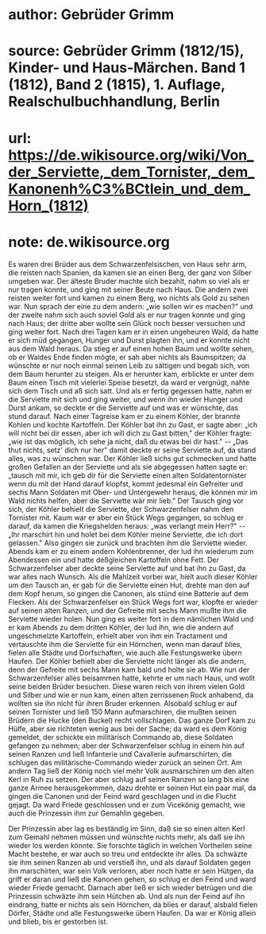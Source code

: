 # author: Gebrüder Grimm
# source: Gebrüder Grimm (1812/15), Kinder- und Haus-Märchen. Band 1 (1812), Band 2 (1815), 1. Auflage, Realschulbuchhandlung, Berlin
# url: https://de.wikisource.org/wiki/Von_der_Serviette,_dem_Tornister,_dem_Kanonenh%C3%BCtlein_und_dem_Horn_(1812)
# note: de.wikisource.org

Es waren drei Brüder aus dem Schwarzenfelsischen, von Haus sehr arm, die reisten nach Spanien, da kamen sie an einen Berg, der ganz von Silber umgeben war. Der älteste Bruder machte sich bezahlt, nahm so viel als er nur tragen konnte, und ging mit seiner Beute nach Haus. Die andern zwei reisten weiter fort und kamen zu einem Berg, wo nichts als Gold zu sehen war. Nun sprach der eine zu dem andern: „wie sollen wir es machen?" und der zweite nahm sich auch soviel Gold als er nur tragen konnte und ging nach Haus; der dritte aber wollte sein Glück noch besser versuchen und ging weiter fort. Nach drei Tagen kam er in einen ungeheuren Wald, da hatte er sich müd gegangen, Hunger und Durst plagten ihn, und er konnte nicht aus dem Wald heraus. Da stieg er auf einen hohen Baum und wollte sehen, ob er Waldes Ende finden mögte, er sah aber nichts als Baumspitzen; da wünschte er nur noch einmal seinen Leib zu sättigen und begab sich, von dem Baum herunter zu steigen. Als er herunter kam, erblickte er unter dem Baum einen Tisch mit vielerlei Speise besetzt,  da ward er vergnügt, nahte sich dem Tisch und aß sich satt. Und als er fertig gegessen hatte, nahm er die Serviette mit sich und ging weiter, und wenn ihn wieder Hunger und Durst ankam, so deckte er die Serviette auf und was er wünschte, das stund darauf. Nach einer Tagreise kam er zu einem Köhler, der brannte Kohlen und kochte Kartoffeln. Der Köhler bat ihn zu Gast, er sagte aber: „ich will nicht bei dir essen, aber ich will dich zu Gast bitten," der Köhler fragte: „wie ist das möglich, ich sehe ja nicht, daß du etwas bei dir hast." -- „Das thut nichts, setz' dich nur her" damit deckte er seine Serviette auf, da stand alles, was zu wünschen war. Der Köhler ließ sichs gut schmecken und hatte großen Gefallen an der Serviette und als sie abgegessen hatten sagte er: „tausch mit mir, ich geb dir für die Serviette einen alten Soldatentornister wenn du mit der Hand darauf klopfst, kommt jedesmal ein Gefreiter und sechs Mann Soldaten mit Ober- und Untergewehr heraus, die können mir im Wald nichts helfen, aber die Serviette wär mir lieb." Der Tausch ging vor sich, der Köhler behielt die Serviette, der Schwarzenfelser nahm den Tornister mit. Kaum war er aber ein Stück Wegs gegangen, so schlug er darauf, da kamen die Kriegshelden heraus: „was verlangt mein Herr?" -- „Ihr marschirt hin  und holet bei dem Köhler meine Serviette, die ich dort gelassen." Also gingen sie zurück und brachten ihm die Serviette wieder. Abends kam er zu einem andern Kohlenbrenner, der lud ihn wiederum zum Abendessen ein und hatte deßgleichen Kartoffeln ohne Fett. Der Schwarzenfelser aber deckte seine Serviette auf und bat ihn zu Gast, da war alles nach Wunsch. Als die Mahlzeit vorbei war, hielt auch dieser Köhler um den Tausch an, er gab für die Serviette einen Hut, drehte man den auf dem Kopf herum, so gingen die Canonen, als stünd eine Batterie auf dem Flecken. Als der Schwarzenfelser ein Stück Wegs fort war, klopfte er wieder auf seinen alten Ranzen, und der Gefreite mit sechs Mann mußte ihm die Serviette wieder holen. Nun ging es weiter fort in dem nämlichen Wald und er kam Abends zu dem dritten Köhler, der lud ihn, wie die andern auf ungeschmelzte Kartoffeln, erhielt aber von ihm ein Tractament und vertauschte ihm die Serviette für ein Hörnchen, wenn man darauf blies, fielen alle Städte und Dorfschaften, wie auch alle Festungswerke übern Haufen. Der Köhler behielt aber die Serviette nicht länger als die andern, denn der Gefreite mit sechs Mann kam bald und holte sie ab. Wie nun der Schwarzenfelser alles beisammen hatte, kehrte er um nach Haus, und wollt seine beiden  Brüder besuchen. Diese waren reich von ihrem vielen Gold und Silber und wie er nun kam, einen alten zerrissenen Rock anhabend, da wollten sie ihn nicht für ihren Bruder erkennen. Alsobald schlug er auf seinen Tornister und ließ 150 Mann aufmarschiren, die mußten seinen Brüdern die Hucke (den Buckel) recht vollschlagen. Das ganze Dorf kam zu Hülfe, aber sie richteten wenig aus bei der Sache; da ward es dem König gemeldet, der schickte ein militärisch Commando ab, diese Soldaten gefangen zu nehmen; aber der Schwarzenfelser schlug in einem hin auf seinen Ranzen und ließ Infanterie und Cavallerie aufmarschirten, die schlugen das militärische-Commando wieder zurück an seinen Ort. Am andern Tag ließ der König noch viel mehr Volk ausmarschiren um den alten Kerl in Ruh zu setzen. Der aber schlug auf seinen Ranzen so lang bis eine ganze Armee herausgekommen, dazu drehte er seinen Hut ein paar mal, da gingen die Canonen und der Feind ward geschlagen und in die Flucht gejagt. Da ward Friede geschlossen und er zum Vicekönig gemacht, wie auch die Prinzessin ihm zur Gemahlin gegeben. 

Der Prinzessin aber lag es beständig im Sinn, daß sie so einen alten Kerl zum Gemahl nehmen müssen und wünschte nichts mehr, als daß sie ihn wieder los werden könnte. Sie  forschte täglich in welchen Vortheilen seine Macht bestehe, er war auch so treu und entdeckte ihr alles. Da schwäzte sie ihm seinen Ranzen ab und verstieß ihn, und als darauf Soldaten gegen ihn marschirten, war sein Volk verloren, aber noch hatte er sein Hütgen, da griff er daran und ließ die Kanonen gehen, so schlug er den Feind und ward wieder Friede gemacht. Darnach aber ließ er sich wieder betrügen und die Prinzessin schwäzte ihm sein Hütchen ab. Und als nun der Feind auf ihn eindrang, hatte er nichts als sein Hörnchen, da blies er darauf, alsbald fielen Dörfer, Städte und alle Festungswerke übern Haufen. Da war er König allein und blieb, bis er gestorben ist. 

